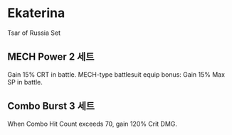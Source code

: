 # Ekaterina

Tsar of Russia Set

## MECH Power 2 세트

Gain 15% CRT in battle. MECH-type battlesuit equip bonus: Gain 15% Max SP in battle.

## Combo Burst 3 세트

When Combo Hit Count exceeds 70, gain 120% Crit DMG.
